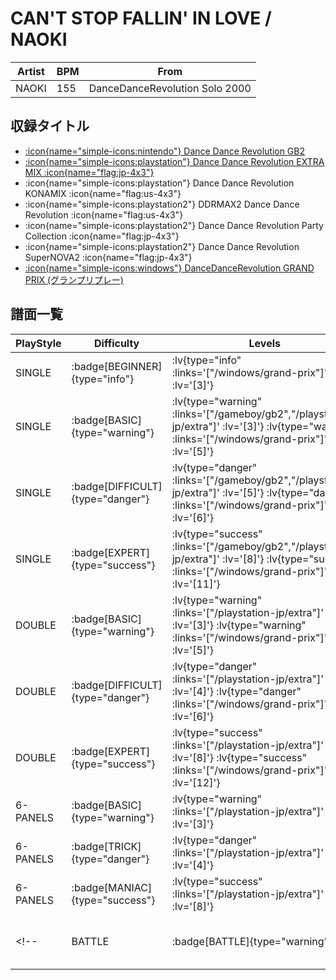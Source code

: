# CAN'T STOP FALLIN' IN LOVE / NAOKI

|Artist|BPM|From|
|------|---|----|
|NAOKI|155|DanceDanceRevolution Solo 2000|

## 収録タイトル

- [ :icon{name="simple-icons:nintendo"} Dance Dance Revolution GB2](/gameboy/gb2)
- [ :icon{name="simple-icons:playstation"} Dance Dance Revolution EXTRA MIX :icon{name="flag:jp-4x3"} ](/playstation-jp/extra)
- :icon{name="simple-icons:playstation"} Dance Dance Revolution KONAMIX :icon{name="flag:us-4x3"}
- :icon{name="simple-icons:playstation2"} DDRMAX2 Dance Dance Revolution :icon{name="flag:us-4x3"}
- :icon{name="simple-icons:playstation2"} Dance Dance Revolution Party Collection :icon{name="flag:jp-4x3"}
- :icon{name="simple-icons:playstation2"} Dance Dance Revolution SuperNOVA2 :icon{name="flag:jp-4x3"}
- [ :icon{name="simple-icons:windows"} DanceDanceRevolution GRAND PRIX (グランプリプレー)](/windows/grand-prix)

## 譜面一覧

|PlayStyle|Difficulty|Levels|Notes|Movie|
|---------|----------|------|-----|-----|
|SINGLE| :badge[BEGINNER]{type="info"} | :lv{type="info" :links='["/windows/grand-prix"]' :lv='[3]'} |93/0||
|SINGLE| :badge[BASIC]{type="warning"} | :lv{type="warning" :links='["/gameboy/gb2","/playstation-jp/extra"]' :lv='[3]'}  :lv{type="warning" :links='["/windows/grand-prix"]' :lv='[5]'} |160/0||
|SINGLE| :badge[DIFFICULT]{type="danger"} | :lv{type="danger" :links='["/gameboy/gb2","/playstation-jp/extra"]' :lv='[5]'}  :lv{type="danger" :links='["/windows/grand-prix"]' :lv='[6]'} |235/0||
|SINGLE| :badge[EXPERT]{type="success"} | :lv{type="success" :links='["/gameboy/gb2","/playstation-jp/extra"]' :lv='[8]'}  :lv{type="success" :links='["/windows/grand-prix"]' :lv='[11]'} |328/0||
|DOUBLE| :badge[BASIC]{type="warning"} | :lv{type="warning" :links='["/playstation-jp/extra"]' :lv='[3]'}  :lv{type="warning" :links='["/windows/grand-prix"]' :lv='[5]'} |182/0||
|DOUBLE| :badge[DIFFICULT]{type="danger"} | :lv{type="danger" :links='["/playstation-jp/extra"]' :lv='[4]'}  :lv{type="danger" :links='["/windows/grand-prix"]' :lv='[6]'} |224/0||
|DOUBLE| :badge[EXPERT]{type="success"} | :lv{type="success" :links='["/playstation-jp/extra"]' :lv='[8]'}  :lv{type="success" :links='["/windows/grand-prix"]' :lv='[12]'} |299/0||
|6-PANELS| :badge[BASIC]{type="warning"} | :lv{type="warning" :links='["/playstation-jp/extra"]' :lv='[3]'} |160/0||
|6-PANELS| :badge[TRICK]{type="danger"} | :lv{type="danger" :links='["/playstation-jp/extra"]' :lv='[4]'} |235/0||
|6-PANELS| :badge[MANIAC]{type="success"} | :lv{type="success" :links='["/playstation-jp/extra"]' :lv='[8]'} |328/0||
<!-- |BATTLE| :badge[BATTLE]{type="warning"} | :lv{type="warning" :links='["/playstation-us/konamix"]' :lv='[8]'} ||| -->
